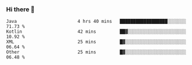 ### Hi there 👋

<!--START_SECTION:waka-->

```text
Java                       4 hrs 40 mins   ██████████████████░░░░░░░   71.73 %
Kotlin                     42 mins         ██▓░░░░░░░░░░░░░░░░░░░░░░   10.92 %
XML                        25 mins         █▓░░░░░░░░░░░░░░░░░░░░░░░   06.64 %
Other                      25 mins         █▓░░░░░░░░░░░░░░░░░░░░░░░   06.48 %
```

<!--END_SECTION:waka-->

<!--
**jerry-shao/jerry-shao** is a ✨ _special_ ✨ repository because its `README.md` (this file) appears on your GitHub profile.

Here are some ideas to get you started:

- 🔭 I’m currently working on ...
- 🌱 I’m currently learning ...
- 👯 I’m looking to collaborate on ...
- 🤔 I’m looking for help with ...
- 💬 Ask me about ...
- 📫 How to reach me: ...
- 😄 Pronouns: ...
- ⚡ Fun fact: ...
-->
